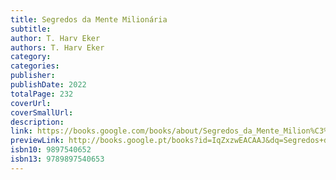 ```yaml
---
title: Segredos da Mente Milionária
subtitle: 
author: T. Harv Eker
authors: T. Harv Eker
category: 
categories: 
publisher: 
publishDate: 2022
totalPage: 232
coverUrl: 
coverSmallUrl: 
description: 
link: https://books.google.com/books/about/Segredos_da_Mente_Milion%C3%A1ria.html?hl=&id=IqZxzwEACAAJ
previewLink: http://books.google.pt/books?id=IqZxzwEACAAJ&dq=Segredos+da+mente+milionaria&hl=&as_pt=BOOKS&cd=3&source=gbs_api
isbn10: 9897540652
isbn13: 9789897540653
---
```

